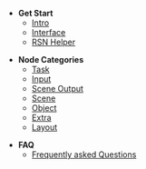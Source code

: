 + **Get Start**
    + [Intro](/develop/Intro.md)
    + [Interface](/develop/Interface.md)
    + [RSN Helper](/develop/RSN_Helper.md)

[comment]: <> (    + [Set up a simple task]&#40;/develop/SetUpTask.md&#41;)
  
[comment]: <> (+ **Example**)

[comment]: <> (    + [Muti Camera Shot]&#40;/develop/Example1.md&#41;)

[comment]: <> (    + [Object Placement & Material]&#40;/develop/Example2.md&#41;)
  
+ **Node Categories**
    + [Task](/develop/NodeTask)	
    + [Input](/develop/NodeInput)
    + [Scene Output](/develop/NodeSceneOutput)
    + [Scene](/develop/NodeScene)
    + [Object](/develop/NodeObject)
    + [Extra](/develop/NodeExtra)
    + [Layout](/develop/NodeLayout)
  
[comment]: <> (    + [Render Settings&#40;Extra&#41;]&#40;/develop/NodeRender&#41;)
[comment]: <> (    + [Variants]&#40;/develop/NodeVariants&#41;)
    
+ **FAQ**
    + [Frequently asked Questions](/develop/FAQ.md)